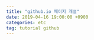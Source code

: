 ```yaml
---
title: "github.io 페이지 개설"
date: 2019-04-16 19:00:00 +0900
categories: etc
tag: tutorial github 
---
```


